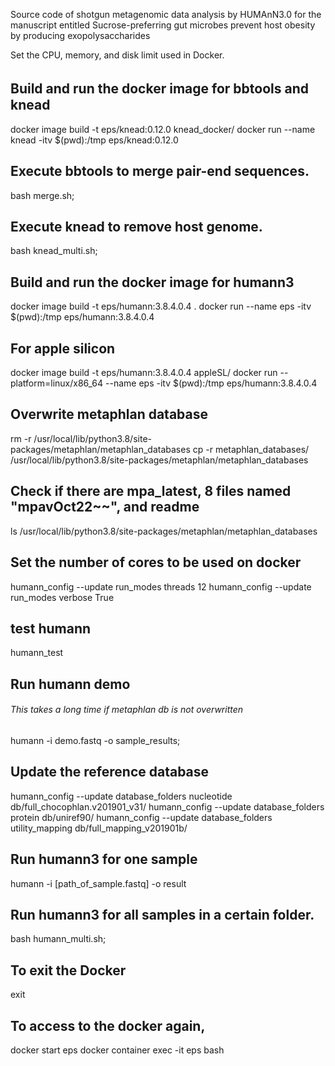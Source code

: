 
Source code of shotgun metagenomic data analysis by HUMAnN3.0 for the manuscript entitled Sucrose-preferring gut microbes prevent host obesity by producing exopolysaccharides


Set the CPU, memory, and disk limit used in Docker.

## Build and run the docker image for bbtools and　knead
docker image build -t eps/knead:0.12.0 knead_docker/
docker run --name knead -itv $(pwd):/tmp eps/knead:0.12.0 

## Execute bbtools to merge pair-end sequences.

bash merge.sh;


## Execute knead to remove host genome.

bash knead_multi.sh;

## Build and run the docker image for humann3 
docker image build -t eps/humann:3.8.4.0.4 .
docker run --name eps -itv $(pwd):/tmp eps/humann:3.8.4.0.4

## For apple silicon
docker image build -t eps/humann:3.8.4.0.4 appleSL/
docker run --platform=linux/x86_64 --name eps -itv $(pwd):/tmp eps/humann:3.8.4.0.4

## Overwrite metaphlan database 
rm -r /usr/local/lib/python3.8/site-packages/metaphlan/metaphlan_databases
cp -r metaphlan_databases/ /usr/local/lib/python3.8/site-packages/metaphlan/metaphlan_databases
## Check if there are mpa_latest, 8 files named "mpavOct22~~", and readme
ls /usr/local/lib/python3.8/site-packages/metaphlan/metaphlan_databases

## Set the number of cores to be used on docker
humann_config --update run_modes threads 12
humann_config --update run_modes verbose True

## test humann
humann_test

## Run humann demo
###### This takes a long time if metaphlan db is not overwritten
humann -i demo.fastq -o sample_results;


## Update the reference database
humann_config --update database_folders nucleotide db/full_chocophlan.v201901_v31/
humann_config --update database_folders protein db/uniref90/
humann_config --update database_folders utility_mapping db/full_mapping_v201901b/


## Run humann3 for one sample
humann -i [path_of_sample.fastq] -o result 

## Run humann3 for all samples in a certain folder.
bash humann_multi.sh;

## To exit the Docker 
exit

## To access to the docker again, 
docker start eps
docker container exec -it eps bash
